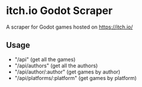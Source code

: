# itch.io Godot Scraper

A scraper for Godot games hosted on https://itch.io/

## Usage

- "/api" (get all the games)
- "/api/authors" (get all the authors)
- "/api/author/:author" (get games by author)
- "/api/platforms/:platform" (get games by platform)